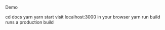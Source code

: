  Demo

cd docs
yarn
yarn start
visit localhost:3000 in your browser
yarn run build runs a production build